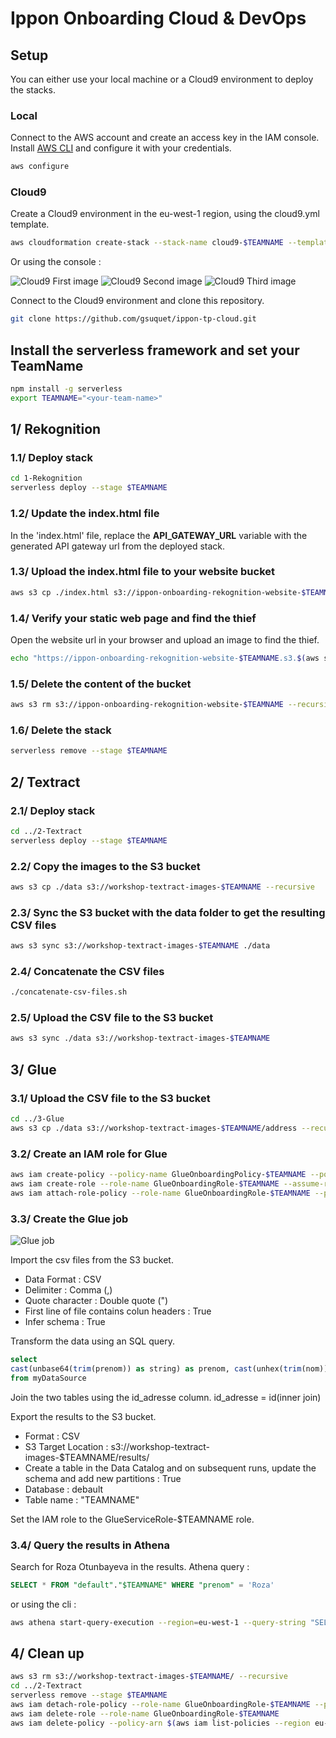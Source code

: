 # Ippon Onboarding Cloud & DevOps

## Setup
You can either use your local machine or a Cloud9 environment to deploy the stacks.

### Local
Connect to the AWS account and create an access key in the IAM console.
Install [AWS CLI](https://docs.aws.amazon.com/cli/latest/userguide/getting-started-install.html ) and configure it with your credentials.
```bash
aws configure
```

### Cloud9
Create a Cloud9 environment in the eu-west-1 region, using the cloud9.yml template.
```bash
aws cloudformation create-stack --stack-name cloud9-$TEAMNAME --template-body file://cloud9.yml --parameters ParameterKey=TeamName,ParameterValue=$TEAMNAME --region eu-west-1
```
Or using the console :  

![Cloud9 First image](./images/cloud9_1.png)
![Cloud9 Second image](./images/cloud9_2.png)
![Cloud9 Third image](./images/cloud9_3.png)

Connect to the Cloud9 environment and clone this repository.
```bash
git clone https://github.com/gsuquet/ippon-tp-cloud.git
```

## Install the serverless framework and set your TeamName
```bash
npm install -g serverless
export TEAMNAME="<your-team-name>"
```

## 1/ Rekognition
### 1.1/ Deploy stack
```bash
cd 1-Rekognition
serverless deploy --stage $TEAMNAME
```

### 1.2/ Update the index.html file
In the 'index.html' file, replace the **API_GATEWAY_URL** variable with the generated API gateway url from the deployed stack.

### 1.3/ Upload the index.html file to your website bucket
```bash
aws s3 cp ./index.html s3://ippon-onboarding-rekognition-website-$TEAMNAME
```

### 1.4/ Verify your static web page and find the thief
Open the website url in your browser and upload an image to find the thief.
```bash
echo "https://ippon-onboarding-rekognition-website-$TEAMNAME.s3.$(aws s3api get-bucket-location --bucket ippon-onboarding-rekognition-website-$TEAMNAME --output text).amazonaws.com/index.html"
```

### 1.5/ Delete the content of the bucket
```bash
aws s3 rm s3://ippon-onboarding-rekognition-website-$TEAMNAME --recursive
```

### 1.6/ Delete the stack
```bash
serverless remove --stage $TEAMNAME
```

## 2/ Textract
### 2.1/ Deploy stack
```bash
cd ../2-Textract
serverless deploy --stage $TEAMNAME
```

### 2.2/ Copy the images to the S3 bucket
```bash
aws s3 cp ./data s3://workshop-textract-images-$TEAMNAME --recursive
```

### 2.3/ Sync the S3 bucket with the data folder to get the resulting CSV files
```bash
aws s3 sync s3://workshop-textract-images-$TEAMNAME ./data
```

### 2.4/ Concatenate the CSV files
```bash
./concatenate-csv-files.sh
```

### 2.5/ Upload the CSV file to the S3 bucket
```bash
aws s3 sync ./data s3://workshop-textract-images-$TEAMNAME
```

## 3/ Glue
### 3.1/ Upload the CSV file to the S3 bucket
```bash
cd ../3-Glue
aws s3 cp ./data s3://workshop-textract-images-$TEAMNAME/address --recursive
```

### 3.2/ Create an IAM role for Glue
```bash
aws iam create-policy --policy-name GlueOnboardingPolicy-$TEAMNAME --policy-document file://glue-policy.json  --output text
aws iam create-role --role-name GlueOnboardingRole-$TEAMNAME --assume-role-policy-document file://glue-role.json
aws iam attach-role-policy --role-name GlueOnboardingRole-$TEAMNAME --policy-arn $(aws iam list-policies --region eu-west-1 --query "Policies[?PolicyName=='GlueOnboardingPolicy-$TEAMNAME'].Arn" --output text)
```

### 3.3/ Create the Glue job
![Glue job](./3-Glue/images/glue-job.png)

Import the csv files from the S3 bucket.
- Data Format : CSV
- Delimiter : Comma (,)
- Quote character : Double quote (")
- First line of file contains colun headers : True
- Infer schema : True

Transform the data using an SQL query.
```sql
select
cast(unbase64(trim(prenom)) as string) as prenom, cast(unhex(trim(nom)) as string) as nom, trim(telephone) as telephone, trim(id_adresse) as id_adresse
from myDataSource
```

Join the two tables using the id_adresse column.
id_adresse = id(inner join)

Export the results to the S3 bucket.
- Format : CSV
- S3 Target Location : s3://workshop-textract-images-$TEAMNAME/results/
- Create a table in the Data Catalog and on subsequent runs, update the schema and add new partitions : True
- Database : debault
- Table name : "TEAMNAME"

Set the IAM role to the GlueServiceRole-$TEAMNAME role.


### 3.4/ Query the results in Athena
Search for Roza Otunbayeva in the results.
Athena query : 
```sql
SELECT * FROM "default"."$TEAMNAME" WHERE "prenom" = 'Roza'
```
or using the cli :
```bash
aws athena start-query-execution --region=eu-west-1 --query-string "SELECT * FROM \"default\".\"$TEAMNAME\" WHERE \"prenom\" = 'Roza'" --result-configuration OutputLocation=s3://workshop-textract-images-$TEAMNAME/query-results/
```


## 4/ Clean up
```bash
aws s3 rm s3://workshop-textract-images-$TEAMNAME/ --recursive
cd ../2-Textract
serverless remove --stage $TEAMNAME
aws iam detach-role-policy --role-name GlueOnboardingRole-$TEAMNAME --policy-arn $(aws iam list-policies --region eu-west-1 --query "Policies[?PolicyName=='GlueOnboardingPolicy-$TEAMNAME'].Arn" --output text)
aws iam delete-role --role-name GlueOnboardingRole-$TEAMNAME
aws iam delete-policy --policy-arn $(aws iam list-policies --region eu-west-1 --query "Policies[?PolicyName=='GlueOnboardingPolicy-$TEAMNAME'].Arn" --output text)
```
